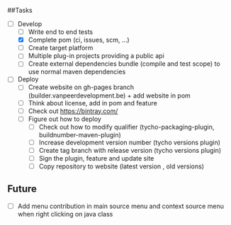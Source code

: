 ##Tasks

- [ ] Develop
	- [ ] Write end to end tests
	- [x] Complete pom (ci, issues, scm, ...)
	- [ ] Create target platform
	- [ ] Multiple plug-in projects providing a public api
	- [ ] Create external dependencies bundle (compile and test scope) to use normal maven dependencies

- [ ] Deploy
	- [ ] Create website on gh-pages branch (builder.vanpeerdevelopment.be) + add website in pom
	- [ ] Think about license, add in pom and feature
	- [ ] Check out https://bintray.com/
	- [ ] Figure out how to deploy
		- [ ] Check out how to modify qualifier (tycho-packaging-plugin, buildnumber-maven-plugin)
		- [ ] Increase development version number (tycho versions plugin)
		- [ ] Create tag branch with release version (tycho versions plugin)
		- [ ] Sign the plugin, feature and update site 
		- [ ] Copy repository to website (latest version , old versions)
	
## Future
- [ ] Add menu contribution in main source menu and context source menu when right clicking on java class
